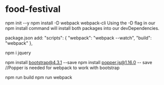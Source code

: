 # food-festival

npm init --y
npm install -D webpack webpack-cli
Using the -D flag in our npm install command will install both packages into our devDependencies. 

package.json add:
"scripts": {
    "webpack": "webpack --watch",
    "build": "webpack"
},

npm i jquery

npm install bootstrap@4.3.1 --save
npm install popper.js@1.16.0 -- save    //Popper is needed for webpack to work with bootstrap

npm run build
npm run webpack
